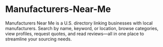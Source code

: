 # Manufacturers-Near-Me
Manufacturers Near Me is a U.S. directory linking businesses with local manufacturers. Search by name, keyword, or location, browse categories, view profiles, request quotes, and read reviews—all in one place to streamline your sourcing needs.
